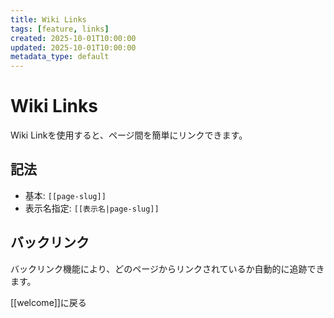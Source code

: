 ```yaml
---
title: Wiki Links
tags: [feature, links]
created: 2025-10-01T10:00:00
updated: 2025-10-01T10:00:00
metadata_type: default
---
```


# Wiki Links

Wiki Linkを使用すると、ページ間を簡単にリンクできます。

## 記法

- 基本: `[[page-slug]]`
- 表示名指定: `[[表示名|page-slug]]`

## バックリンク

バックリンク機能により、どのページからリンクされているか自動的に追跡できます。

[[welcome]]に戻る
